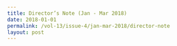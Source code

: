 ```yaml
---
title: Director’s Note (Jan - Mar 2018)
date: 2018-01-01
permalink: /vol-13/issue-4/jan-mar-2018/director-note
layout: post
---
```

